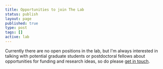 ```yaml
---
title: Opportunities to join The Lab
status: publish
layout: page
published: true
type: post
tags: []
active: lab
---
```


Currently there are no open positions in the lab, but I'm always interested in talking with potential graduate students or postdoctoral fellows about opportunities for funding and research ideas, so do please [get in touch](mailto:gavin.simpson@uregina.ca).
